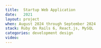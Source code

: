 ```yaml
---
title:  Startup Web Application
date:   2021
layout: project
when: August 2024 through September 2024
stack: Ruby On Rails 6, React.js, MySQL
categories: development design
video:
---
```


